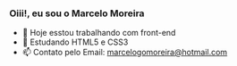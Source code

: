 ### Oiii!, eu sou o Marcelo Moreira

- 🔭 Hoje esstou trabalhando com front-end
- 🌱 Estudando HTML5 e CSS3
- 📫 Contato pelo Email: marcelogomoreira@hotmail.com

